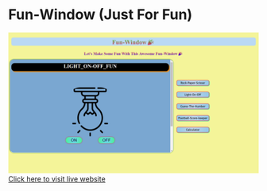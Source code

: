 # Fun-Window (Just For Fun)
![Live Preview](img/Screenshot%20(143).png)
[Click here to visit live website](https://fun-window.onrender.com)